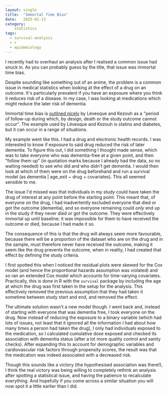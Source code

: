 ```yaml
---
layout: single
title:  "Immortal Time Bias"
date:   2025-02-13
category:
    statistics
tags:
  - survival-analysis
  - r
  - epidemiology
---
```


I recently had to overhaul an analysis after I realised a common issue had snuck in. As you can probably guess by the title, that issue was immortal time bias. 

Despite sounding like something out of an anime, the problem is a common issue in medical statistics when looking at the effect of a drug on an outcome. It's particularly prevalent if you have an exposure where you think it reduces risk of a disease. In my case, I was looking at medications which might reduce the later risk of dementia.

Immortal time bias is [outlined nicely](https://www.bmj.com/content/340/bmj.b5087) by Lévesque and Kezouh as a "period of follow-up during which, by design, death or the study outcome cannot occur". The example used by Lévesque and Kezouh is statins and diabetes, but it can occur in a range of situations. 

My example went like this. I had a drug and electronic health records. I was interested to know if exposure to said drug reduced the risk of later dementia. To figure this out, I did something I thought made sense, which was to take everyone who was dementia-free at a given point, and then "follow them up" (in quotation marks because I already had the data, so no waiting needed) to see who did and who didn't get dementia. I would then look at which of them were on the drug beforehand and run a survival model (as dementia | age_exit ~ drug + covariates). This all seemed sensible to me.

The issue I'd missed was that individuals in my study could have taken the drug of interest at any point before the starting point. This meant that, of everyone on the drug, I had inadvertently excluded everyone that died or got the outcome (dementia), and so everyone remaining could *only* end up in the study if they never died or got the outcome. They were effectively immortal up until baseline; it was impossible for them to have received the outcome or died, because I had made it so.

The consequence of this is that the drug will always seem more favourable, because there will be a proportion of the dataset who are on the drug and in the sample, must therefore never have received the outcome, making it seem like the drug prevents the outcome, when in reality, I had created that effect by defining the study criteria.

I first spotted this when I noticed the residual plots were skewed for the Cox model (and hence the proportional hazards assumption was violated) and so ran an extended Cox model which accounts for time-varying covariates. Practically, this is done in R with the `survival` package by including the age at which the drug was first taken in the setup for the analysis. This effectively removed the previous assumption that they had taken it sometime between study start and end, and removed the effect.

The ultimate solution wasn't a new model though. I went back and, instead of starting with everyone that was dementia free, I took everyone on the drug. Now instead of reducing the exposure to a binary variable (which had lots of issues, not least that it ignored all the information I had about how many times a person had taken the drug), I only had individuals exposed to the medication, so I calculated cumulative dose exposed and checked its association with dementia status (after a lot more quality control and sanity checks). After expanding this to account for demographic variables and cardiovascular risk factors through propensity scores, the result was that the medication was indeed associated with a decreased risk. 

Though this sounds like a victory (the hypothesised association was there!), I think the real victory was being willing to completely rethink an analysis after spotting a statistical issue, and having the patience to recalculate everything. And hopefully if you come across a similar situation you will now spot it a little earlier than I did.